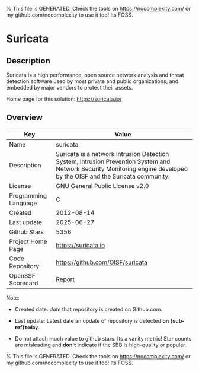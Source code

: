 
% This file is GENERATED. Check the tools on https://nocomplexity.com/ or my github.com/nocomplexity to use it too! Its FOSS. 

# Suricata

## Description 

Suricata is a high performance, open source network analysis and threat detection software used by most private and public organizations, and embedded by major vendors to protect their assets.

Home page for this solution: https://suricata.io/ 

## Overview 

| Key | Value |
| --- | --- |
| Name | suricata |
| Description | Suricata is a network Intrusion Detection System, Intrusion Prevention System and Network Security Monitoring engine developed by the OISF and the Suricata community. |
| License | GNU General Public License v2.0 |
| Programming Language | C |
| Created | 2012-08-14 |
| Last update | 2025-06-27 |
| Github Stars | 5356 |
| Project Home Page | https://suricata.io |
| Code Repository | https://github.com/OISF/suricata |
| OpenSSF Scorecard | [Report](https://securityscorecards.dev/viewer/?uri=github.com/OISF/suricata) |

Note:
 - Created date: *date* that repository is created on Github.com. 

- Last update: Latest date an update of repository is detected **on {sub-ref}`today`**. 

- Do not attach much value to github stars. Its a vanity metric! Star counts are misleading and 
**don't** indicate if the SBB is high-quality or popular.

% This file is GENERATED. Check the tools on https://nocomplexity.com/ or my github.com/nocomplexity to use it too! Its FOSS. 

